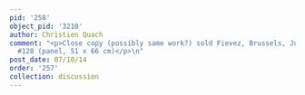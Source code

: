 ```yaml
---
pid: '258'
object_pid: '3210'
author: Christien Quach
comment: "<p>Close copy (possibly same work?) sold Fievez, Brussels, June 14-15, 1927,
  #128 (panel, 51 x 66 cm)</p>\n"
post_date: 07/10/14
order: '257'
collection: discussion
---
```

